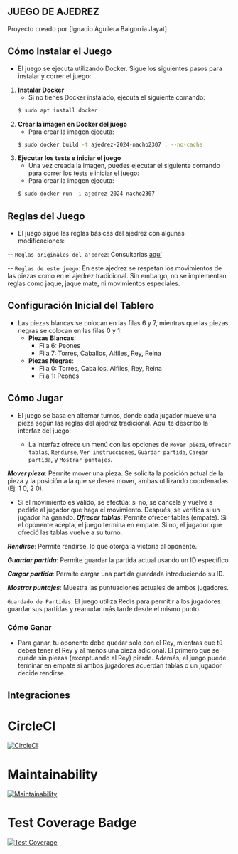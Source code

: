 ## JUEGO DE AJEDREZ
Proyecto creado por [Ignacio Aguilera Baigorria Jayat]

## Cómo Instalar el Juego

- El juego se ejecuta utilizando Docker. Sigue los siguientes pasos para instalar y correr el juego:

1. **Instalar Docker**  
    - Si no tienes Docker instalado, ejecuta el siguiente comando:
   ```bash
   $ sudo apt install docker

2. **Crear la imagen en Docker del juego**
    - Para crear la imagen ejecuta:
    ```bash
    $ sudo docker build -t ajedrez-2024-nacho2307 . --no-cache

3. **Ejecutar los tests e iniciar el juego**
   - Una vez creada la imagen, puedes ejecutar el siguiente comando para correr los tests e iniciar el juego:
    - Para crear la imagen ejecuta:
    ```bash
    $ sudo docker run -i ajedrez-2024-nacho2307

## Reglas del Juego
- El juego sigue las reglas básicas del ajedrez con algunas modificaciones:

-- `Reglas originales del ajedrez`: Consultarlas [aquí](https://es.wikipedia.org/wiki/Leyes_del_ajedrez)

-- `Reglas de este juego`: En este ajedrez se respetan los movimientos de las piezas como en el ajedrez tradicional. Sin embargo, no se implementan reglas como jaque, jaque mate, ni movimientos especiales.

## Configuración Inicial del Tablero
- Las piezas blancas se colocan en las filas 6 y 7, mientras que las piezas negras se colocan en las filas 0 y 1:
  - **Piezas Blancas**:
    - Fila 6: Peones
    - Fila 7: Torres, Caballos, Alfiles, Rey, Reina
  - **Piezas Negras**:
    - Fila 0: Torres, Caballos, Alfiles, Rey, Reina
    - Fila 1: Peones

## Cómo Jugar
- El juego se basa en alternar turnos, donde cada jugador mueve una pieza según las reglas del ajedrez tradicional. Aquí te describo la interfaz del juego:

   - La interfaz ofrece un menú con las opciones de `Mover pieza`, `Ofrecer tablas`, `Rendirse`, `Ver instrucciones`, `Guardar partida`, `Cargar partida`, y `Mostrar puntajes`.

***Mover pieza***: Permite mover una pieza. Se solicita la posición actual de la pieza y la posición a la que se desea mover, ambas utilizando coordenadas (Ej: 1 0, 2 0).

- Si el movimiento es válido, se efectúa; si no, se cancela y vuelve a pedirle al jugador que haga el movimiento. Después, se verifica si un jugador ha ganado.
***Ofrecer tablas***: Permite ofrecer tablas (empate). Si el oponente acepta, el juego termina en empate. Si no, el jugador que ofreció las tablas vuelve a su turno.

***Rendirse***: Permite rendirse, lo que otorga la victoria al oponente.

***Guardar partida***: Permite guardar la partida actual usando un ID específico.

***Cargar partida***: Permite cargar una partida guardada introduciendo su ID.

***Mostrar puntajes***: Muestra las puntuaciones actuales de ambos jugadores.

`Guardado de Partidas`: El juego utiliza Redis para permitir a los jugadores guardar sus partidas y reanudar más tarde desde el mismo punto.

### Cómo Ganar
- Para ganar, tu oponente debe quedar solo con el Rey, mientras que tú debes tener el Rey y al menos una pieza adicional. El primero que se quede sin piezas (exceptuando al Rey) pierde. Además, el juego puede terminar en empate si ambos jugadores acuerdan tablas o un jugador decide rendirse.

## Integraciones 

# CircleCI
[![CircleCI](https://dl.circleci.com/status-badge/img/gh/um-computacion-tm/ajedrez-2024-Nacho2307/tree/main.svg?style=svg)](https://dl.circleci.com/status-badge/redirect/gh/um-computacion-tm/ajedrez-2024-Nacho2307/tree/main)

# Maintainability
[![Maintainability](https://api.codeclimate.com/v1/badges/29c65f3e532e1f2648c6/maintainability)](https://codeclimate.com/github/um-computacion-tm/ajedrez-2024-Nacho2307/maintainability)

# Test Coverage Badge
[![Test Coverage](https://api.codeclimate.com/v1/badges/29c65f3e532e1f2648c6/test_coverage)](https://codeclimate.com/github/um-computacion-tm/ajedrez-2024-Nacho2307/test_coverage)
